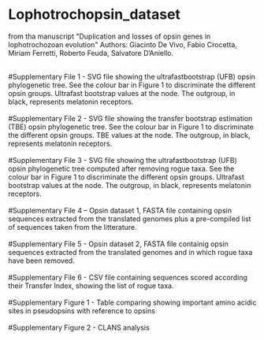 # Lophotrochopsin_dataset <br>
from tha manuscript "Duplication and losses of opsin genes in lophotrochozoan evolution" Authors: Giacinto De Vivo, Fabio Crocetta, Miriam Ferretti, Roberto Feuda, Salvatore D’Aniello. <br><br>

#Supplementary File 1 - SVG file showing the ultrafastbootstrap (UFB) opsin phylogenetic tree. See the colour bar in Figure 1 to discriminate the different opsin groups. Ultrafast bootstrap values at the node. The outgroup, in black, represents melatonin receptors. <br><br>
#Supplementary File 2 - SVG file showing the transfer bootstrap estimation (TBE) opsin phylogenetic tree. See the colour bar in Figure 1 to discriminate the different opsin groups. TBE values at the node. The outgroup, in black, represents melatonin receptors. <br><br>
#Supplementary File 3 - SVG file showing the ultrafastbootstrap (UFB) opsin phylogenetic tree computed after removing rogue taxa. See the colour bar in Figure 1 to discriminate the different opsin groups. Ultrafast bootstrap values at the node. The outgroup, in black, represents melatonin receptors. <br><br>
#Supplementary File 4 – Opsin dataset 1, FASTA file containing opsin sequences extracted from the translated genomes plus a pre-compiled list of sequences taken from the litterature. <br><br>
#Supplementary File 5 - Opsin dataset 2, FASTA file containig opsin sequences extracted from the translated genomes and in which rogue taxa have been removed. <br><br>
#Supplementary File 6 - CSV file containing sequences scored according their Transfer Index, showing the list of rogue taxa.<br><br>
#Supplementary Figure 1 - Table comparing showing important amino acidic sites in pseudopsins with reference to opsins <br><br>
#Supplementary Figure 2 - CLANS analysis <br><br>
